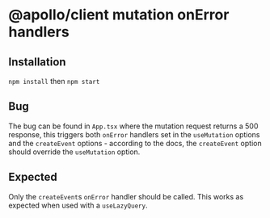 # @apollo/client mutation onError handlers

## Installation

`npm install` then `npm start`

## Bug

The bug can be found in `App.tsx` where the mutation request returns a 500
response, this triggers both `onError` handlers set in the `useMutation` options
and the `createEvent` options - according to the docs, the `createEvent` option
should override the `useMutation` option.

## Expected

Only the `createEvent`s `onError` handler should be called. This works as
expected when used with a `useLazyQuery`.
